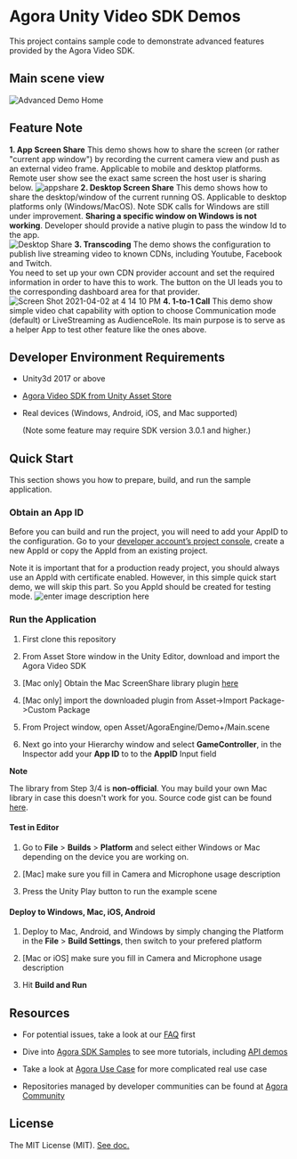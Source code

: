 # Agora Unity Video SDK Demos

This project contains sample code to demonstrate advanced features provided by the Agora Video SDK.
 

## Main scene view

![Advanced Demo Home](https://user-images.githubusercontent.com/1261195/122968475-6f15cf00-d340-11eb-9b05-9b1d76404ec8.png)
  
## Feature Note

  

 **1. App Screen Share**
     This demo shows how to share the screen (or rather "current app window") by recording the current camera view and push as an external video frame.  Applicable to mobile and desktop platforms.<br>  Remote user show see the exact same screen the host user is sharing below.
     ![appshare](https://user-images.githubusercontent.com/1261195/113460842-edf90c80-93ce-11eb-8dca-31abc948fc5d.png)
 **2. Desktop Screen Share**
     This demo shows how to share the desktop/window of the current running OS.  Applicable to desktop platforms only (Windows/MacOS). Note SDK calls for Windows are still under improvement.  **Sharing a specific window on Windows is not working**.  Developer should provide a native plugin to pass the window Id to the app.  <br>
     ![Desktop Share](https://user-images.githubusercontent.com/1261195/113460887-1c76e780-93cf-11eb-9101-e89b1e8ed89a.png)
 **3. Transcoding**
     The demo shows the configuration to publish live streaming video to known CDNs, including Youtube, Facebook and Twitch.<br> You need to set up your own CDN provider account and set the required information in order to have this to work.  The button on the UI leads you to the corresponding dashboard area for that provider.
     ![Screen Shot 2021-04-02 at 4 14 10 PM](https://user-images.githubusercontent.com/1261195/113460984-6eb80880-93cf-11eb-8388-d302dd2fe7a7.png)
 **4. 1-to-1 Call**
     This demo show simple video chat capability with option to choose Communication mode (default) or LiveStreaming as AudienceRole.  Its main purpose is to serve as a helper App to test other feature like the ones above. <br>
    


  

## Developer Environment Requirements

  

- Unity3d 2017 or above

-  [Agora Video SDK from Unity Asset Store](https://assetstore.unity.com/packages/tools/video/agora-video-chat-sdk-for-unity-134502)

- Real devices (Windows, Android, iOS, and Mac supported)

  (Note some feature may require SDK version 3.0.1 and higher.)

  

## Quick Start

  

This section shows you how to prepare, build, and run the sample application.

  

### Obtain an App ID

Before you can build and run the project, you will need to add your AppID to the configuration. Go to your [developer account’s project console](https://console.agora.io/projects), create a new AppId or copy the AppId from an existing project. 

Note it is important that for a production ready project, you should always use an AppId with certificate enabled.  However, in this simple quick start demo, we will skip this part.  So you AppId should be created for testing mode.
![enter image description here](https://user-images.githubusercontent.com/1261195/110023464-11eb0480-7ce2-11eb-99d6-031af60715ab.png)

  

### [](https://github.com/AgoraIO-Community/Unity-RTM#run-the-application)Run the Application

  

1.  First clone this repository

2. From Asset Store window in the Unity Editor, download and import the Agora Video SDK

3.  [Mac only] Obtain the Mac ScreenShare library plugin [here](https://bit.ly/2AIFyjK)

4. [Mac only] import the downloaded plugin from Asset->Import Package->Custom Package

5.  From Project window, open Asset/AgoraEngine/Demo+/Main.scene

6. Next go into your Hierarchy window and select  ****GameController****, in the Inspector add your  ****App ID****  to to the  ****AppID****  Input field

  

****Note****

The library from Step 3/4 is **non-official**.  You may build your own Mac library in case this doesn't work for you.  Source code gist can be found [here](https://gist.github.com/icywind/0fd26481dd6884821d7f917944ec0042).

#### [](https://github.com/AgoraIO-Community/Unity-RTM#test-in-editor)Test in Editor

  

1.  Go to  ****File****  >  ****Builds****  >  ****Platform****  and select either Windows or Mac depending on the device you are working on.

2. [Mac] make sure you fill in Camera and Microphone usage description

3. Press the Unity Play button to run the example scene

  

#### [](https://github.com/AgoraIO-Community/Unity-RTM#deploy-to-windows-mac-android)Deploy to Windows, Mac, iOS, Android

  

1.  Deploy to Mac, Android, and Windows by simply changing the Platform in the  ****File****  >  ****Build Settings****, then switch to your prefered platform

2.  [Mac or iOS] make sure you fill in Camera and Microphone usage description

3.  Hit  ****Build and Run****

  

## [](https://github.com/AgoraIO-Community/Unity-RTM#resources)Resources

  

- For potential issues, take a look at our  [FAQ](https://docs.agora.io/en/faq)  first

- Dive into  [Agora SDK Samples](https://github.com/AgoraIO)  to see more tutorials, including [API demos](https://github.com/AgoraIO/Agora-Unity-Quickstart/tree/master/API-Example-Unity)

- Take a look at  [Agora Use Case](https://github.com/AgoraIO-usecase)  for more complicated real use case

- Repositories managed by developer communities can be found at  [Agora Community](https://github.com/AgoraIO-Community)




## License
The MIT License (MIT).  [See doc.](../LICENSE.md)

